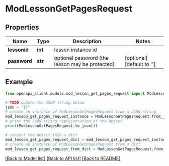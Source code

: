 # ModLessonGetPagesRequest


## Properties

Name | Type | Description | Notes
------------ | ------------- | ------------- | -------------
**lessonid** | **int** | lesson instance id | 
**password** | **str** | optional password (the lesson may be protected) | [optional] [default to '']

## Example

```python
from openapi_client.models.mod_lesson_get_pages_request import ModLessonGetPagesRequest

# TODO update the JSON string below
json = "{}"
# create an instance of ModLessonGetPagesRequest from a JSON string
mod_lesson_get_pages_request_instance = ModLessonGetPagesRequest.from_json(json)
# print the JSON string representation of the object
print(ModLessonGetPagesRequest.to_json())

# convert the object into a dict
mod_lesson_get_pages_request_dict = mod_lesson_get_pages_request_instance.to_dict()
# create an instance of ModLessonGetPagesRequest from a dict
mod_lesson_get_pages_request_from_dict = ModLessonGetPagesRequest.from_dict(mod_lesson_get_pages_request_dict)
```
[[Back to Model list]](../README.md#documentation-for-models) [[Back to API list]](../README.md#documentation-for-api-endpoints) [[Back to README]](../README.md)


